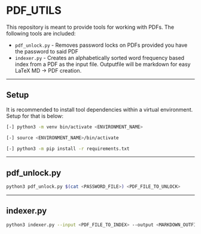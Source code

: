 # PDF_UTILS
This repository is meant to provide tools for working with PDFs. The following tools are included:
 - `pdf_unlock.py` - Removes password locks on PDFs provided you have the password to said PDF
 - `indexer.py` - Creates an alphabetically sorted word frequency based index from a PDF as the input file. Outputfile will be markdown for easy LaTeX MD -> PDF creation.

---
## Setup
It is recommended to install tool dependencies within a virtual environment. Setup for that is below:
```bash
[-] python3 -m venv bin/activate <ENVIRONMENT_NAME>

[-] source <ENVIRONMENT_NAME>/bin/activate

[-] python3 -m pip install -r requirements.txt
```

---
## pdf_unlock.py
```bash
python3 pdf_unlock.py $(cat <PASSWORD_FILE>) <PDF_FILE_TO_UNLOCK>
```

---
## indexer.py
```bash
python3 indexer.py --input <PDF_FILE_TO_INDEX> --output <MARKDOWN_OUTFILE> --book 1 --stopwords <STOP_WORD_LIST> 
```
